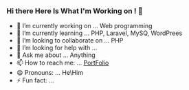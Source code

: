 ### Hi there Here Is What I'm Working on ! 👋

- 🔭 I’m currently working on ... Web programming
- 🌱 I’m currently learning ... PHP, Laravel, MySQ, WordPrees
- 👯 I’m looking to collaborate on ... PHP
- 🤔 I’m looking for help with ...
- 💬 Ask me about ... Anything
- 📫 How to reach me: ... [PortFolio](https://x39ome.github.io/My_Portfolio_Sam/)
- 😄 Pronouns: ... He\Him
- ⚡ Fun fact: ...

